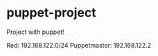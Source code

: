 puppet-project
==============

Project with puppet!

Red: 192.168.122.0/24
Puppetmaster: 192.168.122.2
